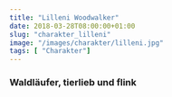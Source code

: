 ```yaml
---
title: "Lilleni Woodwalker"
date: 2018-03-28T08:00:00+01:00
slug: "charakter_lilleni"
image: "/images/charakter/lilleni.jpg"
tags: [ "Charakter"]
---
```


### Waldläufer, tierlieb und flink
